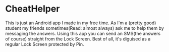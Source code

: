 # CheatHelper
This is just an Android app I made in my free time.
As I'm a (pretty good) student my friends sometimes(Read: almost always) ask me to help them by messaging the answers. Using this app you can send an SMS(the answers of course) straight from the Lock Screen. Best of all, it's diguised as a regular Lock Screen protected by Pin.
